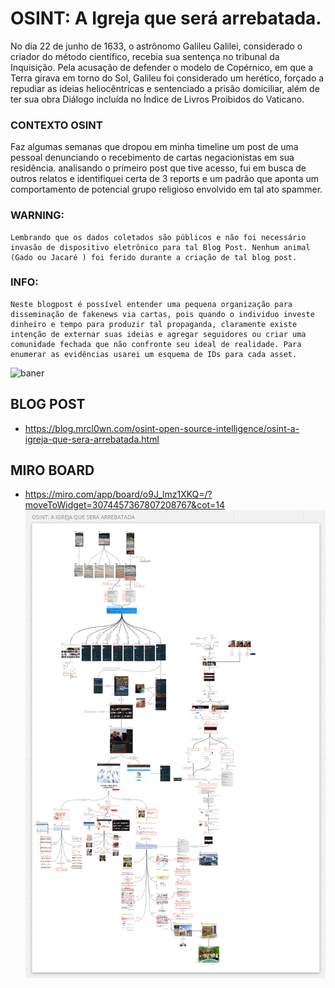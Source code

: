 # OSINT: A Igreja que será arrebatada.
No dia 22 de junho de 1633, o astrônomo Galileu Galilei, considerado o criador do método científico, recebia sua sentença no tribunal da Inquisição. Pela acusação de defender o modelo de Copérnico, em que a Terra girava em torno do Sol, Galileu foi considerado um herético, forçado a repudiar as ideias heliocêntricas e sentenciado a prisão domiciliar, além de ter sua obra Diálogo incluída no Índice de Livros Proibidos do Vaticano. 

### CONTEXTO OSINT

Faz algumas semanas que dropou em minha timeline um post de uma pessoal denunciando o recebimento de cartas negacionistas em sua residência. analisando o primeiro post que tive acesso, fui em busca de outros relatos e identifiquei certa de 3 reports e um padrão que aponta um comportamento de potencial grupo religioso envolvido em tal ato spammer.

### WARNING: 
```
Lembrando que os dados coletados são públicos e não foi necessário invasão de dispositivo eletrônico para tal Blog Post. Nenhum animal (Gado ou Jacaré ) foi ferido durante a criação de tal blog post.
```

### INFO: 
```
Neste blogpost é possível entender uma pequena organização para disseminação de fakenews via cartas, pois quando o individuo investe dinheiro e tempo para produzir tal propaganda, claramente existe intenção de externar suas ideias e agregar seguidores ou criar uma comunidade fechada que não confronte seu ideal de realidade. Para enumerar as evidências usarei um esquema de IDs para cada asset.
```

![baner](banner-osint-grupo-telegram-a-igreja-que-será-arrebatada.png)

## BLOG POST
 - https://blog.mrcl0wn.com/osint-open-source-intelligence/osint-a-igreja-que-sera-arrebatada.html

 ## MIRO BOARD
 - https://miro.com/app/board/o9J_lmz1XKQ=/?moveToWidget=3074457367807208767&cot=14
 ![baner](fluxo.png)